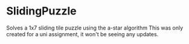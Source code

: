 # SlidingPuzzle

Solves a 1x7 sliding tile puzzle using the a-star algorithm
This was only created for a uni assignment, it won't be seeing any updates.
